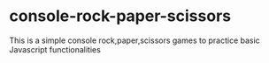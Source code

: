 # console-rock-paper-scissors
This is a simple console rock,paper,scissors games to practice basic Javascript functionalities

